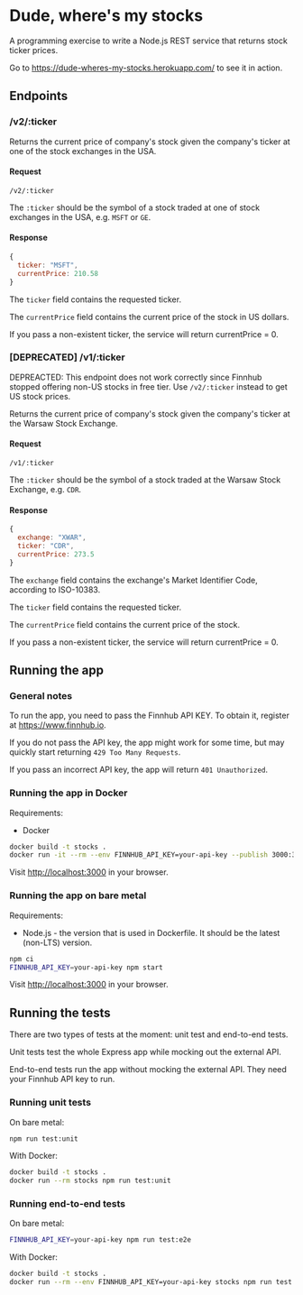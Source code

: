# Dude, where's my stocks

A programming exercise to write a Node.js REST service that returns stock ticker prices.

Go to <https://dude-wheres-my-stocks.herokuapp.com/> to see it in action.

## Endpoints

### /v2/:ticker

Returns the current price of company's stock given the company's ticker at one of the stock exchanges in the USA.

#### Request

```http
/v2/:ticker
```

The `:ticker` should be the symbol of a stock traded at one of stock exchanges in the USA, e.g. `MSFT` or `GE`.

#### Response

```js
{
  ticker: "MSFT",
  currentPrice: 210.58
}
```

The `ticker` field contains the requested ticker.

The `currentPrice` field contains the current price of the stock in US dollars.

If you pass a non-existent ticker, the service will return currentPrice = 0.

### [DEPRECATED] /v1/:ticker

DEPREACTED: This endpoint does not work correctly since Finnhub stopped offering non-US stocks in free tier. Use `/v2/:ticker` instead to get US stock prices.

Returns the current price of company's stock given the company's ticker at the Warsaw Stock Exchange.

#### Request

```http
/v1/:ticker
```

The `:ticker` should be the symbol of a stock traded at the Warsaw Stock Exchange, e.g. `CDR`.

#### Response

```js
{
  exchange: "XWAR",
  ticker: "CDR",
  currentPrice: 273.5
}
```

The `exchange` field contains the exchange's Market Identifier Code, according to ISO-10383.

The `ticker` field contains the requested ticker.

The `currentPrice` field contains the current price of the stock.

If you pass a non-existent ticker, the service will return currentPrice = 0.

## Running the app

### General notes

To run the app, you need to pass the Finnhub API KEY. To obtain it, register at <https://www.finnhub.io>.

If you do not pass the API key, the app might work for some time, but may quickly start returning `429 Too Many Requests`.

If you pass an incorrect API key, the app will return `401 Unauthorized`.

### Running the app in Docker

Requirements:

* Docker

```bash
docker build -t stocks .
docker run -it --rm --env FINNHUB_API_KEY=your-api-key --publish 3000:3000 stocks
```

Visit <http://localhost:3000> in your browser.

### Running the app on bare metal

Requirements:

* Node.js - the version that is used in Dockerfile. It should be the latest (non-LTS) version.

```bash
npm ci
FINNHUB_API_KEY=your-api-key npm start
```

Visit <http://localhost:3000> in your browser.

## Running the tests

There are two types of tests at the moment: unit test and end-to-end tests.

Unit tests test the whole Express app while mocking out the external API.

End-to-end tests run the app without mocking the external API. They need your Finnhub API key to run.

### Running unit tests

On bare metal:

```bash
npm run test:unit
```

With Docker:

```bash
docker build -t stocks .
docker run --rm stocks npm run test:unit
```

### Running end-to-end tests

On bare metal:

```bash
FINNHUB_API_KEY=your-api-key npm run test:e2e
```

With Docker:

```bash
docker build -t stocks .
docker run --rm --env FINNHUB_API_KEY=your-api-key stocks npm run test:e2e
```
